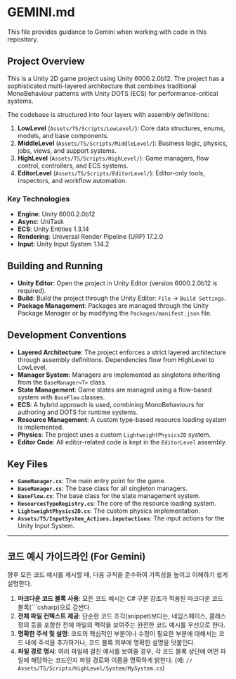 # GEMINI.md

This file provides guidance to Gemini when working with code in this repository.

## Project Overview

This is a Unity 2D game project using Unity 6000.2.0b12. The project has a sophisticated multi-layered architecture that combines traditional MonoBehaviour patterns with Unity DOTS (ECS) for performance-critical systems.

The codebase is structured into four layers with assembly definitions:
1.  **LowLevel** (`Assets/TS/Scripts/LowLevel/`): Core data structures, enums, models, and base components.
2.  **MiddleLevel** (`Assets/TS/Scripts/MiddleLevel/`): Business logic, physics, jobs, views, and support systems.
3.  **HighLevel** (`Assets/TS/Scripts/HighLevel/`): Game managers, flow control, controllers, and ECS systems.
4.  **EditorLevel** (`Assets/TS/Scripts/EditorLevel/`): Editor-only tools, inspectors, and workflow automation.

### Key Technologies
- **Engine**: Unity 6000.2.0b12
- **Async**: UniTask
- **ECS**: Unity Entities 1.3.14
- **Rendering**: Universal Render Pipeline (URP) 17.2.0
- **Input**: Unity Input System 1.14.2

## Building and Running

- **Unity Editor**: Open the project in Unity Editor (version 6000.2.0b12 is required).
- **Build**: Build the project through the Unity Editor: `File` → `Build Settings`.
- **Package Management**: Packages are managed through the Unity Package Manager or by modifying the `Packages/manifest.json` file.

## Development Conventions

- **Layered Architecture**: The project enforces a strict layered architecture through assembly definitions. Dependencies flow from HighLevel to LowLevel.
- **Manager System**: Managers are implemented as singletons inheriting from the `BaseManager<T>` class.
- **State Management**: Game states are managed using a flow-based system with `BaseFlow` classes.
- **ECS**: A hybrid approach is used, combining MonoBehaviours for authoring and DOTS for runtime systems.
- **Resource Management**: A custom type-based resource loading system is implemented.
- **Physics**: The project uses a custom `LightweightPhysics2D` system.
- **Editor Code**: All editor-related code is kept in the `EditorLevel` assembly.

## Key Files

- **`GameManager.cs`**: The main entry point for the game.
- **`BaseManager.cs`**: The base class for all singleton managers.
- **`BaseFlow.cs`**: The base class for the state management system.
- **`ResourcesTypeRegistry.cs`**: The core of the resource loading system.
- **`LightweightPhysics2D.cs`**: The custom physics implementation.
- **`Assets/TS/InputSystem_Actions.inputactions`**: The input actions for the Unity Input System.

---

## 코드 예시 가이드라인 (For Gemini)

향후 모든 코드 예시를 제시할 때, 다음 규칙을 준수하여 가독성을 높이고 이해하기 쉽게 설명한다.

1.  **마크다운 코드 블록 사용**: 모든 코드 예시는 C# 구문 강조가 적용된 마크다운 코드 블록(```csharp)으로 감싼다.
2.  **전체 파일 컨텍스트 제공**: 단순한 코드 조각(snippet)보다는, 네임스페이스, 클래스 정의 등을 포함한 전체 파일의 맥락을 보여주는 완전한 코드 예시를 우선으로 한다.
3.  **명확한 주석 및 설명**: 코드의 핵심적인 부분이나 수정이 필요한 부분에 대해서는 코드 내에 주석을 추가하거나, 코드 블록 외부에 명확한 설명을 덧붙인다.
4.  **파일 경로 명시**: 여러 파일에 걸친 예시를 보여줄 경우, 각 코드 블록 상단에 어떤 파일에 해당하는 코드인지 파일 경로와 이름을 명확하게 밝힌다. (예: `// Assets/TS/Scripts/HighLevel/System/MySystem.cs`)

